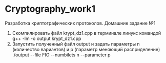 # Cryptography_work1
Разработка криптографических протоколов. Домашние задание №1
1) Скомпилировать файл krypt_dz1.cpp в терминале линукс командой g++ -lm -o output krypt_dz1.cpp
2) Запустить полученный файл output и задать параметры n (количество вариантов) и p (параметр меняющий расприделение) ./output --file FIO --numbilets n --parameter p
